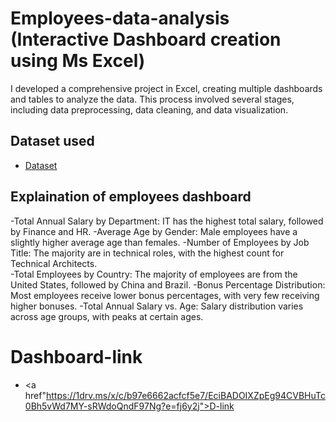 # Employees-data-analysis (Interactive Dashboard creation using Ms Excel)
I developed a comprehensive project in Excel, creating multiple dashboards and tables to analyze the data. This process involved several stages, including data preprocessing, data cleaning, and data visualization.

## Dataset used
- <a href="https://github.com/kishoresr22/Employees-dashboard/blob/main/Employees%20dataset.xlsx">Dataset</a>

## Explaination of employees dashboard
-Total Annual Salary by Department:  IT has the highest total salary, followed by Finance and HR.
-Average Age by Gender:  Male employees have a slightly higher average age than females.
-Number of Employees by Job Title:  The majority are in technical roles, with the highest count for Technical Architects.   
-Total Employees by Country:  The majority of employees are from the United States, followed by China and Brazil.
-Bonus Percentage Distribution:  Most employees receive lower bonus percentages, with very few receiving higher bonuses.
-Total Annual Salary vs. Age:  Salary distribution varies across age groups, with peaks at certain ages.

# Dashboard-link
- <a href"https://1drv.ms/x/c/b97e6662acfcf5e7/EciBADOIXZpEg94CVBHuTc0Bh5vWd7MY-sRWdoQndF97Ng?e=fj6y2j">D-link</a>

